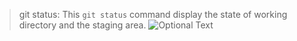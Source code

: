 > git status: This `git status` command display the state of working directory and the staging area.
![Optional Text](../Git_test/git_status.png)
